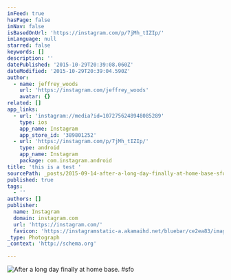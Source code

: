 ```yaml
---
inFeed: true
hasPage: false
inNav: false
isBasedOnUrl: 'https://instagram.com/p/7jMh_tIZIp/'
inLanguage: null
starred: false
keywords: []
description: ''
datePublished: '2015-10-29T20:39:08.060Z'
dateModified: '2015-10-29T20:39:04.590Z'
author:
  - name: jeffrey_woods
    url: 'https://instagram.com/jeffrey_woods'
    avatar: {}
related: []
app_links:
  - url: 'instagram://media?id=1072756248948085289'
    type: ios
    app_name: Instagram
    app_store_id: '389801252'
  - url: 'https://instagram.com/p/7jMh_tIZIp/'
    type: android
    app_name: Instagram
    package: com.instagram.android
title: 'this is a test '
sourcePath: _posts/2015-09-14-after-a-long-day-finally-at-home-base-sfo.md
published: true
tags:
  - ''
authors: []
publisher:
  name: Instagram
  domain: instagram.com
  url: 'https://instagram.com/'
  favicon: 'https://instagramstatic-a.akamaihd.net/bluebar/ce2ea83/images/ico/favicon.ico'
_type: Photograph
_context: 'http://schema.org'

---
```

![After a long day finally at home base. #sfo](https://scontent.cdninstagram.com/hphotos-xaf1/t51.2885-15/e35/11849031_1190417360974712_1423461883_n.jpg)